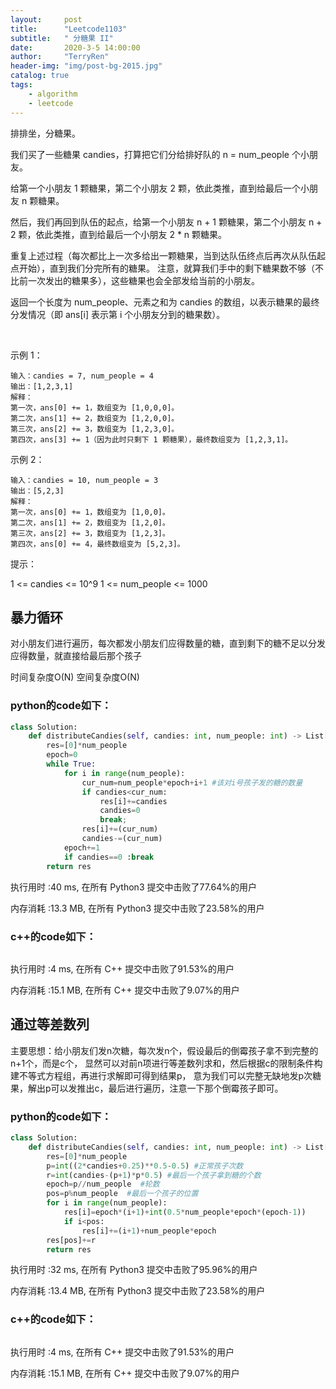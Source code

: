 ```yaml
---
layout:     post
title:      "Leetcode1103"
subtitle:   " 分糖果 II"
date:       2020-3-5 14:00:00
author:     "TerryRen"
header-img: "img/post-bg-2015.jpg"
catalog: true
tags:
    - algorithm
    - leetcode
---
```

排排坐，分糖果。

我们买了一些糖果 candies，打算把它们分给排好队的 n = num_people 个小朋友。

给第一个小朋友 1 颗糖果，第二个小朋友 2 颗，依此类推，直到给最后一个小朋友 n 颗糖果。

然后，我们再回到队伍的起点，给第一个小朋友 n + 1 颗糖果，第二个小朋友 n + 2 颗，依此类推，直到给最后一个小朋友 2 * n 颗糖果。

重复上述过程（每次都比上一次多给出一颗糖果，当到达队伍终点后再次从队伍起点开始），直到我们分完所有的糖果。
注意，就算我们手中的剩下糖果数不够（不比前一次发出的糖果多），这些糖果也会全部发给当前的小朋友。

返回一个长度为 num_people、元素之和为 candies 的数组，以表示糖果的最终分发情况（即 ans[i] 表示第 i 个小朋友分到的糖果数）。



 

示例 1：
```
输入：candies = 7, num_people = 4
输出：[1,2,3,1]
解释：
第一次，ans[0] += 1，数组变为 [1,0,0,0]。
第二次，ans[1] += 2，数组变为 [1,2,0,0]。
第三次，ans[2] += 3，数组变为 [1,2,3,0]。
第四次，ans[3] += 1（因为此时只剩下 1 颗糖果），最终数组变为 [1,2,3,1]。

```
示例 2：
```
输入：candies = 10, num_people = 3
输出：[5,2,3]
解释：
第一次，ans[0] += 1，数组变为 [1,0,0]。
第二次，ans[1] += 2，数组变为 [1,2,0]。
第三次，ans[2] += 3，数组变为 [1,2,3]。
第四次，ans[0] += 4，最终数组变为 [5,2,3]。

```
提示：

1 <= candies <= 10^9
1 <= num_people <= 1000




## 暴力循环
对小朋友们进行遍历，每次都发小朋友们应得数量的糖，直到剩下的糖不足以分发应得数量，就直接给最后那个孩子

时间复杂度O(N)
空间复杂度O(N)
### python的code如下：


```python
class Solution:
    def distributeCandies(self, candies: int, num_people: int) -> List[int]:
        res=[0]*num_people
        epoch=0
        while True:
            for i in range(num_people):
                cur_num=num_people*epoch+i+1 #该对i号孩子发的糖的数量
                if candies<cur_num:
                    res[i]+=candies
                    candies=0
                    break;
                res[i]+=(cur_num)
                candies-=(cur_num)
            epoch+=1
            if candies==0 :break
        return res
```

执行用时 :40 ms, 在所有 Python3 提交中击败了77.64%的用户

内存消耗 :13.3 MB, 在所有 Python3 提交中击败了23.58%的用户

### c++的code如下：

```c

```
执行用时 :4 ms, 在所有 C++ 提交中击败了91.53%的用户

内存消耗 :15.1 MB, 在所有 C++ 提交中击败了9.07%的用户

## 通过等差数列
主要思想：给小朋友们发n次糖，每次发n个，假设最后的倒霉孩子拿不到完整的n+1个，而是c个，
显然可以对前n项进行等差数列求和，然后根据c的限制条件构建不等式方程组，再进行求解即可得到结果p，
意为我们可以完整无缺地发p次糖果，解出p可以发推出c，最后进行遍历，注意一下那个倒霉孩子即可。


### python的code如下：


```python
class Solution:
    def distributeCandies(self, candies: int, num_people: int) -> List[int]:
        res=[0]*num_people
        p=int((2*candies+0.25)**0.5-0.5) #正常孩子次数
        r=int(candies-(p+1)*p*0.5) #最后一个孩子拿到糖的个数
        epoch=p//num_people  #轮数
        pos=p%num_people  #最后一个孩子的位置
        for i in range(num_people):
            res[i]=epoch*(i+1)+int(0.5*num_people*epoch*(epoch-1))
            if i<pos:
                res[i]+=(i+1)+num_people*epoch
        res[pos]+=r
        return res

```

执行用时 :32 ms, 在所有 Python3 提交中击败了95.96%的用户

内存消耗 :13.4 MB, 在所有 Python3 提交中击败了23.58%的用户

### c++的code如下：

```c

```
执行用时 :4 ms, 在所有 C++ 提交中击败了91.53%的用户

内存消耗 :15.1 MB, 在所有 C++ 提交中击败了9.07%的用户
